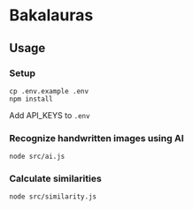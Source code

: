 # Bakalauras

## Usage

### Setup

```
cp .env.example .env
npm install
```

Add API_KEYS to `.env`

### Recognize handwritten images using AI

```
node src/ai.js
```

### Calculate similarities

```
node src/similarity.js
```

